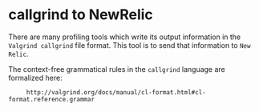 # callgrind to NewRelic

There are many profiling tools which write its output information in the `Valgrind callgrind` file format.
This tool is to send that information to `New Relic`.

The context-free grammatical rules in the `callgrind` language are formalized here:

         http://valgrind.org/docs/manual/cl-format.html#cl-format.reference.grammar
